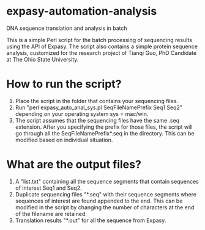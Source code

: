 # expasy-automation-analysis
DNA sequence translation and analysis in batch

This is a simple Perl script for the batch processing of sequencing results using the API of Expasy. The script also contains a simple protein sequence analysis, customized for the research project of Tianqi Guo, PhD Candidate at The Ohio State University.

# How to run the script?
1. Place the script in the folder that contains your sequencing files.
2. Run "perl expasy_auto_anal_sys.pl SeqFileNamePrefix Seq1 Seq2" depending on your operating system sys = mac/win.
3. The script assumes that the sequencing files have the same .seq extension. After you specifying the prefix for those files, the script will go through all the SeqFileNamePrefix*.seq in the directory. This can be modified based on individual situation.

# What are the output files?
1. A "list.txt" containing all the sequence segments that contain sequences of interest Seq1 and Seq2.
2. Duplicate sequencing files "*.seq" with their sequence segments where sequences of interest are found appended to the end. This can be modified in the script by changing the number of characters at the end of the filename are retained.
3. Translation results "*.out" for all the sequence from Expasy.
